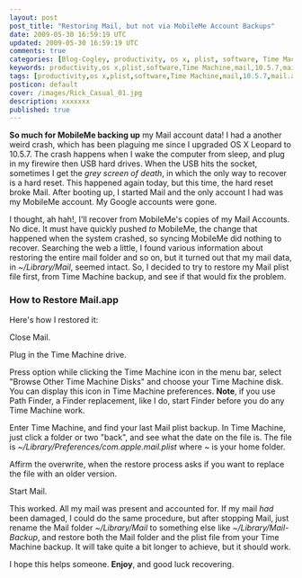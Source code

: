 ```yaml
---           
layout: post
post_title: "Restoring Mail, but not via MobileMe Account Backups"
date: 2009-05-30 16:59:19 UTC
updated: 2009-05-30 16:59:19 UTC
comments: true
categories: [Blog-Cogley, productivity, os x, plist, software, Time Machine, mail, 10.5.7, mail.app, apple]
keywords: productivity,os x,plist,software,Time Machine,mail,10.5.7,mail.app,apple
tags: [productivity,os x,plist,software,Time Machine,mail,10.5.7,mail.app,apple]
posticon: default
cover: /images/Rick_Casual_01.jpg
description: xxxxxxx
published: true
---
```

 

[](http://www.flickr.com/photos/81796435@N00/3578316465 "View 'Time Machine Mail Plist' on Flickr.com")**So much for MobileMe backing up** my Mail account data! I had a another weird crash, which has been plaguing me since I upgraded OS X Leopard to 10.5.7. The crash happens when I wake the computer from sleep, and plug in my firewire then USB hard drives. When the USB hits the socket, sometimes I get the _grey screen of death_, in which the only way to recover is a hard reset. This happened again today, but this time, the hard reset broke Mail. After booting up, I started Mail and the only account I had was my MobileMe account. My Google accounts were gone. 


I thought, ah hah!, I'll recover from MobileMe's copies of my Mail Accounts. No dice. It must have quickly pushed _to_ MobileMe, the change that happened when the system crashed, so syncing MobileMe did nothing to recover. Searching the web a little, I found various information about restoring the entire mail folder and so on, but it turned out that my mail data, in _~/Library/Mail_, seemed intact. So, I decided to try to restore my Mail plist file first, from Time Machine backup, and see if that would fix the problem. 


### How to Restore Mail.app



Here's how I restored it: 





Close Mail.


Plug in the Time Machine drive.


Press option while clicking the Time Machine icon in the menu bar, select "Browse Other Time Machine Disks" and choose your Time Machine disk. You can display this icon in Time Machine preferences. **Note**, if you use Path Finder, a Finder replacement, like I do, start Finder before you do any Time Machine work.


Enter Time Machine, and find your last Mail plist backup. In Time Machine, just click a folder or two "back", and see what the date on the file is. The file is _~/Library/Preferences/com.apple.mail.plist_ where ~ is your home folder.


Affirm the overwrite, when the restore process asks if you want to replace the file with an older version.


Start Mail.





This worked. All my mail was present and accounted for. If my mail _had_ been damaged, I could do the same procedure, but after stopping Mail, just rename the Mail folder _~/Library/Mail_ to something else like _~/Library/Mail-Backup_, and restore both the Mail folder and the plist file from your Time Machine backup. It will take quite a bit longer to achieve, but it should work. 


I hope this helps someone. **Enjoy**, and good luck recovering. 

